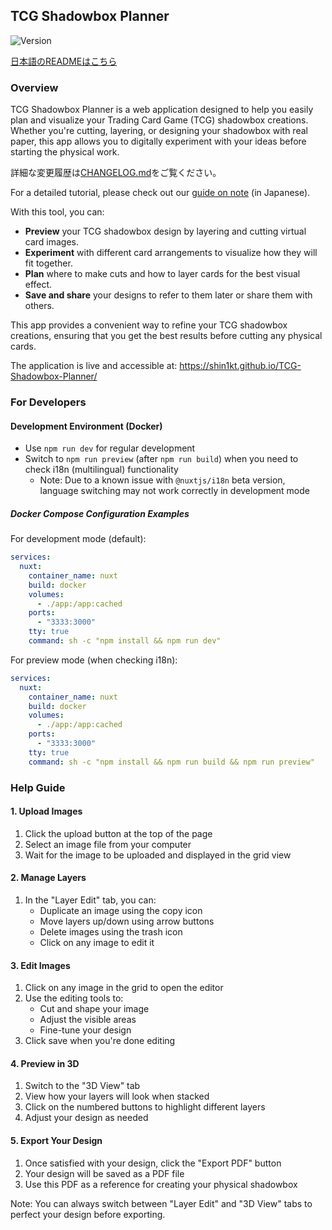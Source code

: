 ## TCG Shadowbox Planner

![Version](https://img.shields.io/badge/version-0.0.2--beta-blue)

[日本語のREADMEはこちら](readme.ja.md)

### Overview

TCG Shadowbox Planner is a web application designed to help you easily plan and visualize your Trading Card Game (TCG) shadowbox creations. Whether you're cutting, layering, or designing your shadowbox with real paper, this app allows you to digitally experiment with your ideas before starting the physical work.

詳細な変更履歴は[CHANGELOG.md](CHANGELOG.md)をご覧ください。

For a detailed tutorial, please check out our [guide on note](https://note.com/fancy_gerbil880/n/nfc61eeac0841) (in Japanese).

With this tool, you can:
- **Preview** your TCG shadowbox design by layering and cutting virtual card images.
- **Experiment** with different card arrangements to visualize how they will fit together.
- **Plan** where to make cuts and how to layer cards for the best visual effect.
- **Save and share** your designs to refer to them later or share them with others.

This app provides a convenient way to refine your TCG shadowbox creations, ensuring that you get the best results before cutting any physical cards.

The application is live and accessible at: https://shin1kt.github.io/TCG-Shadowbox-Planner/

### For Developers

#### Development Environment (Docker)
- Use `npm run dev` for regular development
- Switch to `npm run preview` (after `npm run build`) when you need to check i18n (multilingual) functionality
  - Note: Due to a known issue with `@nuxtjs/i18n` beta version, language switching may not work correctly in development mode

##### Docker Compose Configuration Examples

For development mode (default):
```yaml
services:
  nuxt:
    container_name: nuxt
    build: docker
    volumes:
      - ./app:/app:cached
    ports:
      - "3333:3000"
    tty: true
    command: sh -c "npm install && npm run dev"
```

For preview mode (when checking i18n):
```yaml
services:
  nuxt:
    container_name: nuxt
    build: docker
    volumes:
      - ./app:/app:cached
    ports:
      - "3333:3000"
    tty: true
    command: sh -c "npm install && npm run build && npm run preview"
```

### Help Guide

#### 1. Upload Images
1. Click the upload button at the top of the page
2. Select an image file from your computer
3. Wait for the image to be uploaded and displayed in the grid view

#### 2. Manage Layers
1. In the "Layer Edit" tab, you can:
   - Duplicate an image using the copy icon
   - Move layers up/down using arrow buttons
   - Delete images using the trash icon
   - Click on any image to edit it

#### 3. Edit Images
1. Click on any image in the grid to open the editor
2. Use the editing tools to:
   - Cut and shape your image
   - Adjust the visible areas
   - Fine-tune your design
3. Click save when you're done editing

#### 4. Preview in 3D
1. Switch to the "3D View" tab
2. View how your layers will look when stacked
3. Click on the numbered buttons to highlight different layers
4. Adjust your design as needed

#### 5. Export Your Design
1. Once satisfied with your design, click the "Export PDF" button
2. Your design will be saved as a PDF file
3. Use this PDF as a reference for creating your physical shadowbox

Note: You can always switch between "Layer Edit" and "3D View" tabs to perfect your design before exporting.

